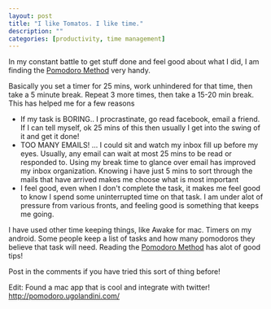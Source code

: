 ```yaml
---
layout: post
title: "I like Tomatos. I like time."
description: ""
categories: [productivity, time management]
---
```


In my constant battle to get stuff done and feel good about what I did, I am finding the <a href="http://www.pomodorotechnique.com/">Pomodoro Method</a> very handy.

Basically you set a timer for 25 mins, work unhindered for that time, then take a 5 minute break. Repeat 3 more times, then take a 15-20 min break. This has helped me for a few reasons

* If my  task is BORING.. I procrastinate, go read facebook, email a friend. If I can tell myself, ok 25 mins of this then usually I get into the swing of it and get it done!
* TOO MANY EMAILS! ... I could sit and watch my inbox fill up before my eyes. Usually, any email can wait at most 25 mins to be read or responded to. Using my break time to glance over email has improved my inbox organization. Knowing i have just 5 mins to sort through the mails that have arrived makes me choose what is most important
* I feel good, even when I don't complete the task, it makes me feel good to know I spend some uninterrupted time on that task. I am under alot of pressure from various fronts, and feeling good is something that keeps me going.

I have used other time keeping things, like Awake for mac. Timers on my android. Some people keep a list of tasks and how many pomodoros they believe that task will need. Reading the <a href="http://www.pomodorotechnique.com/">Pomodoro Method</a>  has alot of good tips!

Post in the comments if you have tried this sort of thing before!

Edit: Found a mac app that is cool and integrate with twitter! <a href="http://pomodoro.ugolandini.com/">http://pomodoro.ugolandini.com/</a>
